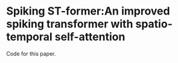 # Spiking ST-former:An improved spiking transformer with spatio-temporal self-attention
Code for this paper.
